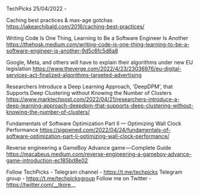 TechPicks 25/04/2022 -

Caching best practices & max-age gotchas
https://jakearchibald.com/2016/caching-best-practices/

Writing Code Is One Thing, Learning to Be a Software Engineer Is Another
https://thehosk.medium.com/writing-code-is-one-thing-learning-to-be-a-software-engineer-is-another-9d5c6fc5d6a8

Google, Meta, and others will have to explain their algorithms under new EU legislation
https://www.theverge.com/2022/4/23/23036976/eu-digital-services-act-finalized-algorithms-targeted-advertising

Researchers Introduce a Deep Learning Approach, 'DeepDPM', that Supports Deep Clustering without Knowing the Number of Clusters
https://www.marktechpost.com/2022/04/21/researchers-introduce-a-deep-learning-approach-deepdpm-that-supports-deep-clustering-without-knowing-the-number-of-clusters/

Fundamentals of Software Optimization Part II — Optimizing Wall Clock Performance
https://sigpwned.com/2022/04/24/fundamentals-of-software-optimization-part-ii-optimizing-wall-clock-performance/

Reverse engineering a GameBoy Advance game — Complete Guide
https://macabeus.medium.com/reverse-engineering-a-gameboy-advance-game-introduction-ec185bd8e02

Follow TechPicks -
Telegram channel - https://t.me/techpicks
Telegram group - https://t.me/techpicksgroup
Follow me on Twitter - https://twitter.com/__tkore__